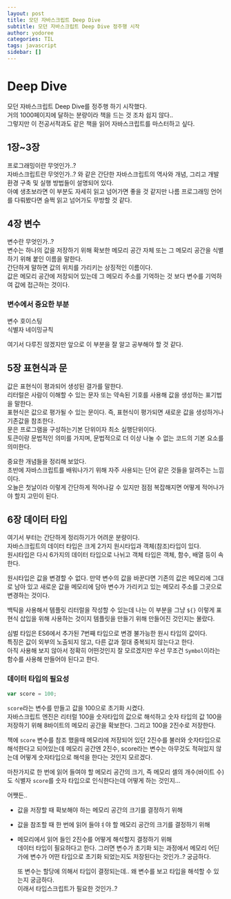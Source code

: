 ```yaml
---
layout: post
title: 모던 자바스크립트 Deep Dive
subtitle: 모던 자바스크립트 Deep Dive 정주행 시작
author: yodoree
categories: TIL
tags: javascript
sidebar: []
---
```


# Deep Dive

모던 자바스크립트 Deep Dive를 정주행 하기 시작했다.  
거의 1000페이지에 달하는 분량이라 책을 드는 것 조차 쉽지 않다..  
그렇지만 이 전공서적과도 같은 책을 읽어 자바스크립트를 마스터하고 싶다.

## 1장~3장

프로그래밍이란 무엇인가..?  
자바스크립트란 무엇인가..? 와 같은 간단한 자바스크립트의 역사와 개념, 그리고 개발환경 구축 및 실행 방법들이 설명되어 있다.  
아예 생초보라면 이 부분도 자세히 읽고 넘어가면 좋을 것 같지만 나름 프로그래밍 언어를 다뤄봤다면 슬쩍 읽고 넘어가도 무방할 것 같다.

## 4장 변수

변수란 무엇인가..?  
변수는 하나의 값을 저장하기 위해 확보한 메모리 공간 자체 또는 그 메모리 공간을 식별하기 위해 붙인 이름을 말한다.  
간단하게 말하면 값의 위치를 가리키는 상징적인 이름이다.  
값은 메모리 공간에 저장되어 있는데 그 메모리 주소를 기억하는 것 보다 변수를 기억하여 값에 접근하는 것이다.

### 변수에서 중요한 부분

변수 호이스팅  
식별자 네이밍규칙

여기서 다루진 않겠지만 앞으로 이 부분을 잘 알고 공부해야 할 것 같다.

## 5장 표현식과 문

값은 표현식이 평과되어 생성된 결가를 말한다.  
리터럴은 사람이 이해할 수 있는 문자 또는 약속된 기호를 사용해 값을 생성하는 표기법을 말한다.  
표현식은 값으로 평가될 수 있는 문이다. 즉, 표현식이 평가되면 새로운 값을 생성하거나 기존값을 참조한다.  
문은 프로그램을 구성하는기본 단위이자 최소 실행단위이다.  
토큰이랑 문법적인 의미를 가지며, 문법적으로 더 이상 나눌 수 없는 코드의 기본 요소를 의미한다.

중요한 개념들을 정리해 보았다.  
초반에 자바스크립트를 배워나가기 위해 자주 사용되는 단어 같은 것들을 알려주는 느낌이다.  
오늘은 첫날이라 이렇게 간단하게 적어나갈 수 있지만 점점 복잡해지면 어떻게 적어나가야 할지 고민이 된다.

## 6장 데이터 타입

여기서 부터는 간단하게 정리하기가 어려운 분량이다.  
자바스크립트의 데이터 타입은 크게 2가지 원시타입과 객체(참조)타입이 있다.  
원시타입은 다시 6가지의 데이터 타입으로 나뉘고 객체 타입은 객체, 함수, 배열 등이 속한다.

원시타입은 값을 변경할 수 없다. 만약 변수의 값을 바꾼다면 기존의 값은 메모리에 그대로 남아 있고 새로운 값을 메모리에 담아 변수가 가리키고 있는 메모리 주소를 그곳으로 변경하는 것이다.

백틱을 사용해서 템플릿 리터럴을 작성할 수 있는데 나는 이 부분을 그냥 `${}` 이렇게 표현식 삽입을 위해 사용하는 것이지 템플릿을 만들기 위해 만들어진 것인지는 몰랐다.

심벌 타입은 ES6에서 추가된 7번째 타입으로 변경 불가능한 원시 타입의 값이다.  
특징은 값이 외부의 노출되지 않고, 다른 값과 절대 중복되지 않는다고 한다.  
아직 사용해 보지 않아서 정확히 어떤것인지 잘 모르겠지만 우선 무조건 `Symbol`이라는 함수를 사용해 만들어야 된다고 한다.

### 데이터 타입의 필요성

```javascript
var score = 100;
```

`score`라는 변수를 만들고 값을 100으로 초기화 시켰다.  
자바스크립트 엔진은 리터럴 100을 숫자타입의 값으로 해석하고 숫자 타입의 값 100을 저장하기 위해 8바이트의 메모리 공간을 확보한다. 그리고 100을 2진수로 저장한다.

책에 `score` 변수를 참조 했을때 메모리에 저장되어 있던 2진수를 불러와 숫자타입으로 해석한다고 되어있는데
메모리 공간엔 2진수, score라는 변수는 아무것도 적혀있지 않는데 어떻게 숫자타입으로 해석을 한다는 것인지 모르겠다.

마찬가지로 한 번에 읽어 들여야 할 메모리 공간의 크기, 즉 메모리 셀의 개수(바이트 수)도 식별자 `score`를 숫자 타입으로 인식한다는데 어떻게 하는 것인지...

어쨋든..

- 값을 저장할 때 확보해야 하는 메모리 공간의 크기를 결정하기 위해
- 값을 참조할 때 한 번에 읽어 들야ㅕ야 할 메모리 공간의 크기를 결정하기 위해
- 메모리에서 읽어 들인 2진수를 어떻게 해석할지 결정하기 위해  
  데이터 타입이 필요하다고 한다. 그러면 변수가 초기화 되는 과정에서 메모리 어딘가에 변수가 어떤 타입으로 초기화 되었는지도 저장된다는 것인가..? 궁금하다.

  또 변수는 할당에 의해서 타입이 결정되는데.. 왜 변수를 보고 타입을 해석할 수 있는지 궁금하다.  
  이래서 타입스크립트가 필요한 것인가..?
